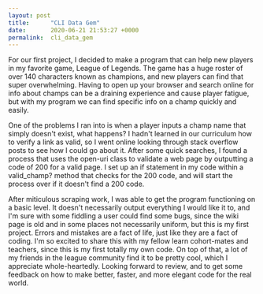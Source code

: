 ```yaml
---
layout: post
title:      "CLI Data Gem"
date:       2020-06-21 21:53:27 +0000
permalink:  cli_data_gem
---
```



For our first project, I decided to make a program that can help new players in my favorite game, League of Legends. The game has a huge roster of over 140 characters known as champions, and new players can find that super overwhelming. Having to open up your browser and search online for info about champs can be a draining experience and cause player fatigue, but with my program we can find specific info on a champ quickly and easily. 

One of the problems I ran into is when a player inputs a champ name that simply doesn't exist, what happens? I hadn't learned in our curriculum how to verify a link as valid, so I went online looking through stack overflow posts to see how I could go about it. After some quick searches, I found a process that uses the open-uri class to validate a web page by outputting a code of 200 for a valid page. I set up an if statement in my code within a valid_champ? method that checks for the 200 code, and will start the process over if it doesn't find a 200 code.

After miticulous scraping work, I was able to get the program functioning on a basic level. It doesn't necessarily output everything I would like it to, and I'm sure with some fiddling a user could find some bugs, since the wiki page is old and in some places not necessarily uniform, but this is my first project. Errors and mistakes are a fact of life, just like they are a fact of coding. I'm so excited to share this with my fellow learn cohort-mates and teachers, since this is my first totally my own code. On top of that, a lot of my friends in the league community find it to be pretty cool, which I appreciate whole-heartedly. Looking forward to review, and to get some feedback on how to make better, faster, and more elegant code for the real world.
